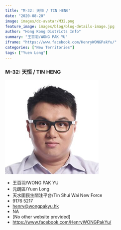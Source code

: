```yaml
---
title: "M-32: 天恒 / TIN HENG"
date: "2020-08-20"
image: images/dc-avatar/M32.png
feature_image: images/blog/blog-details-image.jpg
author: "Hong Kong Districts Info"
summary: "王百羽/WONG PAK YU"
iframe: "https://www.facebook.com/HenryWONGPakYu/"
categories: ["New Territories"]
tags: ["Yuen Long"]
---
```


### M-32: 天恒 / TIN HENG  
![](/images/dc-avatar/M32.png)  

 - 王百羽/WONG PAK YU  
 - 元朗區/Yuen Long  
 - 天水圍民生關注平台/Tin Shui Wai New Force  
 - 9176 5217  
 - henry@wongpakyu.hk  
 - NA  
 - [No other website provided]  
 - https://www.facebook.com/HenryWONGPakYu/

